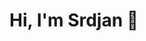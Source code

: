 # Hi, I'm Srdjan 👋

<div class="profile-container">
  <div class="profile-card">
    <div class="profile-header">
      <div class="profile-avatar">
        <div class="avatar-circle">
          <!-- Option 1: Use local image (recommended) -->
          <img src="assets/images/avatar.jpg" alt="Srdjan Strbanovic" class="avatar-image" />
        </div>
        <div class="avatar-glow"></div>
      </div>
      <div class="profile-title">
        <p class="profile-location">📍 Asbury Park, NJ</p>
      </div>
    </div>
    <div class="profile-links">
      <a href="https://srdjan.github.io/" target="_blank" rel="noopener" class="profile-link">
      <h4 class="section-title">🔗 Lets Connect ⊣˚∆˚⊢</h4>
      </a>
    </div>
  </div>
</div>

<style>
/* Profile Card Container */
.profile-container {
  display: flex;
  justify-content: center;
  align-items: center;
  width: 100%;
  max-width: 900px;
  margin: 0 auto;
  padding: 2rem;
  animation: slideInUp 0.8s cubic-bezier(0.34, 1.56, 0.64, 1) forwards;
}

.profile-card {
  background: linear-gradient(135deg,
    color-mix(in srgb, var(--primary) 8%, var(--bg)),
    color-mix(in srgb, var(--secondary) 5%, var(--bg))
  );
  backdrop-filter: blur(20px) saturate(180%);
  border: 2px solid color-mix(in srgb, var(--primary) 30%, transparent);
  border-radius: 1.5rem;
  padding: 2.5rem;
  box-shadow:
    0 20px 60px color-mix(in srgb, black 40%, transparent),
    0 0 0 1px color-mix(in srgb, var(--primary) 20%, transparent) inset,
    0 0 40px color-mix(in srgb, var(--primary) 10%, transparent);
  width: 100%;
  position: relative;
  overflow: hidden;
}

.profile-card::before {
  content: '';
  position: absolute;
  top: 0;
  left: -100%;
  width: 100%;
  height: 100%;
  background: linear-gradient(90deg,
    transparent,
    color-mix(in srgb, var(--primary) 10%, transparent),
    transparent
  );
  animation: shimmer 3s ease-in-out 0.5s 1;
}

/* Profile Header */
.profile-header {
  display: flex;
  align-items: center;
  gap: 2rem;
  margin-bottom: 2rem;
}

.profile-avatar {
  position: relative;
  flex-shrink: 0;
}

.avatar-circle {
  width: 120px;
  height: 120px;
  border-radius: 50%;
  background: linear-gradient(135deg, var(--primary), var(--secondary));
  display: flex;
  align-items: center;
  justify-content: center;
  position: relative;
  z-index: 2;
  animation: floatIn 1s ease-out 0.3s backwards;
  box-shadow: 0 10px 30px color-mix(in srgb, var(--primary) 50%, transparent);
  overflow: hidden;
  border: 3px solid color-mix(in srgb, var(--primary) 60%, transparent);
}

.avatar-image {
  width: 100%;
  height: 100%;
  object-fit: cover;
  display: block;
}

.avatar-initials {
  font-size: 3rem;
  font-weight: 900;
  color: white;
  text-shadow: 0 2px 10px rgba(0, 0, 0, 0.3);
}

.avatar-glow {
  position: absolute;
  inset: -4px;
  border-radius: 50%;
  background: conic-gradient(
    from 0deg,
    var(--primary),
    var(--secondary),
    var(--warning),
    var(--primary)
  );
  z-index: 1;
  animation: rotate 4s linear 1;
  opacity: 0;
  animation-fill-mode: forwards;
}

.profile-title {
  flex: 1;
  animation: slideInRight 0.8s ease-out 0.5s backwards;
}

.profile-name {
  font-size: 2.5rem;
  font-weight: 800;
  color: var(--text);
  margin: 0 0 0.5rem 0;
  text-shadow: 0 2px 10px color-mix(in srgb, var(--primary) 30%, transparent);
}

.profile-tagline {
  font-size: 1.3rem;
  color: var(--primary);
  margin: 0.5rem 0;
  font-weight: 600;
}

.profile-location {
  font-size: 1.1rem;
  color: var(--text-dim);
  margin: 0.5rem 0;
}

/* Divider */
.profile-divider {
  height: 2px;
  background: linear-gradient(90deg,
    transparent,
    color-mix(in srgb, var(--primary) 40%, transparent),
    color-mix(in srgb, var(--secondary) 40%, transparent),
    transparent
  );
  margin: 2rem 0;
  animation: expandWidth 0.8s ease-out 0.8s backwards;
}

/* Experience Section */
.profile-experience {
  margin-bottom: 2rem;
  animation: fadeInUp 0.8s ease-out 1s backwards;
}

.section-title {
  font-size: 1.3rem;
  font-weight: 700;
  color: var(--secondary);
  margin: 0 0 1.5rem 0;
  text-transform: uppercase;
  letter-spacing: 0.05em;
}

.experience-grid {
  display: grid;
  grid-template-columns: repeat(auto-fit, minmax(200px, 1fr));
  gap: 1rem;
}

.experience-item {
  display: flex;
  align-items: center;
  gap: 1rem;
  padding: 1rem;
  background: color-mix(in srgb, var(--bg) 50%, transparent);
  border: 1px solid color-mix(in srgb, var(--primary) 20%, transparent);
  border-radius: 0.75rem;
  transition: all 0.3s ease;
}

.experience-item:hover {
  transform: translateY(-4px);
  border-color: var(--primary);
  box-shadow: 0 8px 20px color-mix(in srgb, var(--primary) 30%, transparent);
  background: color-mix(in srgb, var(--primary) 10%, transparent);
}

.company-icon {
  font-size: 2rem;
  flex-shrink: 0;
}

.company-details {
  display: flex;
  flex-direction: column;
  gap: 0.25rem;
}

.company-details strong {
  color: var(--text);
  font-size: 1rem;
  font-weight: 600;
}

.company-name {
  color: var(--text-dim);
  font-size: 0.9rem;
}

/* Links Section */
.profile-links {
  animation: fadeInUp 0.8s ease-out 1.2s backwards;
}

.links-grid {
  display: flex;
  flex-wrap: wrap;
  gap: 1rem;
  justify-content: center;
}

.profile-link {
  display: flex;
  align-items: center;
  gap: 0.5rem;
  padding: 0.75rem 1.5rem;
  background: color-mix(in srgb, var(--bg) 50%, transparent);
  border: 2px solid color-mix(in srgb, var(--primary) 30%, transparent);
  border-radius: 2rem;
  color: white;
  text-decoration: none;
  font-weight: 600;
  transition: all 0.3s cubic-bezier(0.34, 1.56, 0.64, 1);
  box-shadow: 0 4px 10px color-mix(in srgb, black 20%, transparent);
}

.profile-link:hover {
  transform: translateY(-4px) scale(1.05);
  border-color: var(--primary);
  background: linear-gradient(135deg, var(--primary), var(--secondary));
  box-shadow: 0 8px 25px color-mix(in srgb, var(--primary) 40%, transparent);
  color: white;
}

.link-icon {
  width: 1.3rem;
  height: 1.3rem;
  flex-shrink: 0;
  transition: transform 0.3s ease;
}

.link-text {
  font-size: 1rem;
}

/* Animations */
@keyframes slideInUp {
  from {
    opacity: 0;
    transform: translateY(60px);
  }
  to {
    opacity: 1;
    transform: translateY(0);
  }
}

@keyframes slideInRight {
  from {
    opacity: 0;
    transform: translateX(-40px);
  }
  to {
    opacity: 1;
    transform: translateX(0);
  }
}

@keyframes floatIn {
  from {
    opacity: 0;
    transform: translateY(-30px) scale(0.8);
  }
  to {
    opacity: 1;
    transform: translateY(0) scale(1);
  }
}

@keyframes expandWidth {
  from {
    transform: scaleX(0);
  }
  to {
    transform: scaleX(1);
  }
}

@keyframes fadeInUp {
  from {
    opacity: 0;
    transform: translateY(20px);
  }
  to {
    opacity: 1;
    transform: translateY(0);
  }
}

@keyframes shimmer {
  to {
    left: 100%;
  }
}

@keyframes rotate {
  from {
    opacity: 0;
    transform: rotate(0deg);
  }
  50% {
    opacity: 0.3;
  }
  to {
    opacity: 0;
    transform: rotate(360deg);
  }
}

/* Responsive */
@media (max-width: 768px) {
  .profile-header {
    flex-direction: column;
    text-align: center;
  }

  .profile-name {
    font-size: 2rem;
  }

  .experience-grid {
    grid-template-columns: 1fr;
  }
}

/* Respect reduced motion preference */
@media (prefers-reduced-motion: reduce) {
  .profile-container,
  .profile-title,
  .avatar-circle,
  .avatar-glow,
  .profile-divider,
  .profile-experience,
  .profile-links {
    animation: none !important;
  }

  .profile-card::before {
    animation: none !important;
  }
}
</style>

<!-- NOTES: Quick intro; credibility then move on -->
